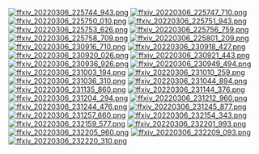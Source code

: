 [![ffxiv_20220306_225744_943.png](./image_j_thumb/ffxiv_20220306_225744_943.png.thumb.jpg)](./image_j/ffxiv_20220306_225744_943.png) 
[![ffxiv_20220306_225747_710.png](./image_j_thumb/ffxiv_20220306_225747_710.png.thumb.jpg)](./image_j/ffxiv_20220306_225747_710.png) 
[![ffxiv_20220306_225750_010.png](./image_j_thumb/ffxiv_20220306_225750_010.png.thumb.jpg)](./image_j/ffxiv_20220306_225750_010.png) 
[![ffxiv_20220306_225751_943.png](./image_j_thumb/ffxiv_20220306_225751_943.png.thumb.jpg)](./image_j/ffxiv_20220306_225751_943.png) 
[![ffxiv_20220306_225753_626.png](./image_j_thumb/ffxiv_20220306_225753_626.png.thumb.jpg)](./image_j/ffxiv_20220306_225753_626.png) 
[![ffxiv_20220306_225756_759.png](./image_j_thumb/ffxiv_20220306_225756_759.png.thumb.jpg)](./image_j/ffxiv_20220306_225756_759.png) 
[![ffxiv_20220306_225758_709.png](./image_j_thumb/ffxiv_20220306_225758_709.png.thumb.jpg)](./image_j/ffxiv_20220306_225758_709.png) 
[![ffxiv_20220306_225801_209.png](./image_j_thumb/ffxiv_20220306_225801_209.png.thumb.jpg)](./image_j/ffxiv_20220306_225801_209.png) 
[![ffxiv_20220306_230916_710.png](./image_j_thumb/ffxiv_20220306_230916_710.png.thumb.jpg)](./image_j/ffxiv_20220306_230916_710.png) 
[![ffxiv_20220306_230918_427.png](./image_j_thumb/ffxiv_20220306_230918_427.png.thumb.jpg)](./image_j/ffxiv_20220306_230918_427.png) 
[![ffxiv_20220306_230920_026.png](./image_j_thumb/ffxiv_20220306_230920_026.png.thumb.jpg)](./image_j/ffxiv_20220306_230920_026.png) 
[![ffxiv_20220306_230921_443.png](./image_j_thumb/ffxiv_20220306_230921_443.png.thumb.jpg)](./image_j/ffxiv_20220306_230921_443.png) 
[![ffxiv_20220306_230936_926.png](./image_j_thumb/ffxiv_20220306_230936_926.png.thumb.jpg)](./image_j/ffxiv_20220306_230936_926.png) 
[![ffxiv_20220306_230949_494.png](./image_j_thumb/ffxiv_20220306_230949_494.png.thumb.jpg)](./image_j/ffxiv_20220306_230949_494.png) 
[![ffxiv_20220306_231003_194.png](./image_j_thumb/ffxiv_20220306_231003_194.png.thumb.jpg)](./image_j/ffxiv_20220306_231003_194.png) 
[![ffxiv_20220306_231010_259.png](./image_j_thumb/ffxiv_20220306_231010_259.png.thumb.jpg)](./image_j/ffxiv_20220306_231010_259.png) 
[![ffxiv_20220306_231036_310.png](./image_j_thumb/ffxiv_20220306_231036_310.png.thumb.jpg)](./image_j/ffxiv_20220306_231036_310.png) 
[![ffxiv_20220306_231044_894.png](./image_j_thumb/ffxiv_20220306_231044_894.png.thumb.jpg)](./image_j/ffxiv_20220306_231044_894.png) 
[![ffxiv_20220306_231135_860.png](./image_j_thumb/ffxiv_20220306_231135_860.png.thumb.jpg)](./image_j/ffxiv_20220306_231135_860.png) 
[![ffxiv_20220306_231144_376.png](./image_j_thumb/ffxiv_20220306_231144_376.png.thumb.jpg)](./image_j/ffxiv_20220306_231144_376.png) 
[![ffxiv_20220306_231204_294.png](./image_j_thumb/ffxiv_20220306_231204_294.png.thumb.jpg)](./image_j/ffxiv_20220306_231204_294.png) 
[![ffxiv_20220306_231212_960.png](./image_j_thumb/ffxiv_20220306_231212_960.png.thumb.jpg)](./image_j/ffxiv_20220306_231212_960.png) 
[![ffxiv_20220306_231244_476.png](./image_j_thumb/ffxiv_20220306_231244_476.png.thumb.jpg)](./image_j/ffxiv_20220306_231244_476.png) 
[![ffxiv_20220306_231245_877.png](./image_j_thumb/ffxiv_20220306_231245_877.png.thumb.jpg)](./image_j/ffxiv_20220306_231245_877.png) 
[![ffxiv_20220306_231257_660.png](./image_j_thumb/ffxiv_20220306_231257_660.png.thumb.jpg)](./image_j/ffxiv_20220306_231257_660.png) 
[![ffxiv_20220306_232154_343.png](./image_j_thumb/ffxiv_20220306_232154_343.png.thumb.jpg)](./image_j/ffxiv_20220306_232154_343.png) 
[![ffxiv_20220306_232159_577.png](./image_j_thumb/ffxiv_20220306_232159_577.png.thumb.jpg)](./image_j/ffxiv_20220306_232159_577.png) 
[![ffxiv_20220306_232201_993.png](./image_j_thumb/ffxiv_20220306_232201_993.png.thumb.jpg)](./image_j/ffxiv_20220306_232201_993.png) 
[![ffxiv_20220306_232205_960.png](./image_j_thumb/ffxiv_20220306_232205_960.png.thumb.jpg)](./image_j/ffxiv_20220306_232205_960.png) 
[![ffxiv_20220306_232209_093.png](./image_j_thumb/ffxiv_20220306_232209_093.png.thumb.jpg)](./image_j/ffxiv_20220306_232209_093.png) 
[![ffxiv_20220306_232220_310.png](./image_j_thumb/ffxiv_20220306_232220_310.png.thumb.jpg)](./image_j/ffxiv_20220306_232220_310.png) 

